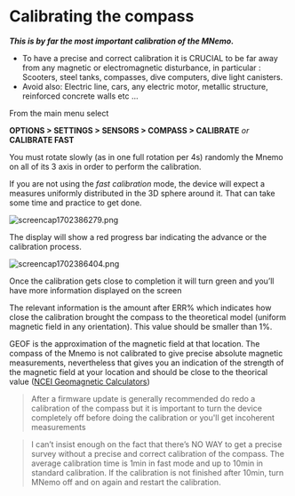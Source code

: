 # Calibrating the compass

**_This is by far the most important calibration of the MNemo._**

- To have a precise and correct calibration it is CRUCIAL to be far away from any magnetic or electromagnetic disturbance, in particular :
	Scooters, steel tanks, compasses, dive computers, dive light canisters.
- Avoid also:
	Electric line, cars, any electric motor, metallic structure, reinforced concrete walls etc …


From the main menu select

**OPTIONS > SETTINGS > SENSORS > COMPASS > CALIBRATE** _or_ **CALIBRATE FAST**

You must rotate slowly (as in one full rotation per 4s) randomly the Mnemo on all of its 3 axis in order to perform the calibration.

If you are not using the _fast calibration_ mode, the device will expect a measures uniformly distributed in the 3D sphere around it. That can take some time and practice to get done.

![screencap1702386279.png](screencap1702386279.png)

The display will show a red progress bar indicating the advance or the calibration process.

![screencap1702386404.png](screencap1702386404.png)

Once the calibration gets close to completion it will turn green and you’ll have more information displayed on the screen


The relevant information is the amount after ERR% which indicates how close the calibration brought the compass to the theoretical model (uniform magnetic field in any orientation). This value should be smaller than 1%. 

GEOF is the approximation of the magnetic field at that location. The compass of the Mnemo is not calibrated to give precise absolute magnetic measurements, nevertheless that gives you an indication of the strength of the magnetic field at your location and should be close to the theorical value ([NCEI Geomagnetic Calculators](https://www.ngdc.noaa.gov/geomag/calculators/magcalc.shtml?useFullSite=true))

> After a firmware update is generally recommended do redo a calibration of the compass but it is important to turn the device completely off before doing the calibration or you'll get incoherent measurements


> I can’t insist enough on the fact that there’s NO WAY to get a precise survey without a precise and correct calibration of the compass.
> The average calibration time is 1min in fast mode and up to 10min in standard calibration. If the calibration is not finished after 10min, turn MNemo off and on again and restart the calibration. 




